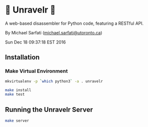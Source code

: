 # :snake: Unravelr :snake:
A web-based disassembler for Python code, featuring a RESTful API.

By Michael Sarfati (michael.sarfati@utoronto.ca)

Sun Dec 18 09:37:18 EST 2016

## Installation
### Make Virtual Environment
```bash
mkvirtualenv -p `which python3` -a . unravelr
```
```bash
make install
make test
```

## Running the Unravelr Server
```bash
make server
```
